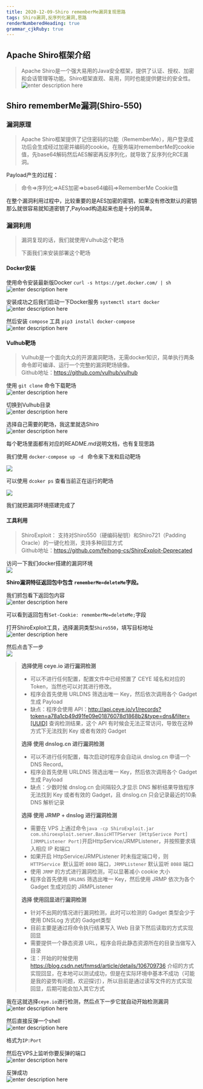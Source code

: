 ```yaml
---
title: 2020-12-09-Shiro rememberMe漏洞复现思路 
tags: Shiro漏洞,反序列化漏洞,思路
renderNumberedHeading: true
grammar_cjkRuby: true
---
```



## Apache Shiro框架介绍

>Apache Shiro是一个强大易用的Java安全框架，提供了认证、授权、加密和会话管理等功能。Shiro框架直观、易用，同时也能提供健壮的安全性。<br>
![enter description here](https://raw.githubusercontent.com/MrHatSec/MrHatSec.github.io/assets/MrHat/1607520029133.png)

## Shiro rememberMe漏洞(Shiro-550)

### 漏洞原理

> Apache Shiro框架提供了记住密码的功能（RememberMe），用户登录成功后会生成经过加密并编码的cookie。在服务端对rememberMe的cookie值，先base64解码然后AES解密再反序列化，就导致了反序列化RCE漏洞。

Payload产生的过程：
>命令=>序列化=>AES加密=>base64编码=>RememberMe Cookie值

在整个漏洞利用过程中，比较重要的是AES加密的密钥，如果没有修改默认的密钥那么就很容易就知道密钥了,Payload构造起来也是十分的简单。

### 漏洞利用

> 漏洞复现的话，我们就使用Vulhub这个靶场
> 
> 下面我们来安装部署这个靶场

#### Docker安装

使用命令安装最新版Docker `curl -s https://get.docker.com/ | sh`<br>
![enter description here](https://raw.githubusercontent.com/MrHatSec/MrHatSec.github.io/assets/MrHat/1607521706683.png)

安装成功之后我们启动一下Docker服务 `systemctl start docker`<br>
![enter description here](https://raw.githubusercontent.com/MrHatSec/MrHatSec.github.io/assets/MrHat/1607521949131.png)

然后安装 `compose` 工具 `pip3 install docker-compose`<br>
![enter description here](https://raw.githubusercontent.com/MrHatSec/MrHatSec.github.io/assets/MrHat/1607522350868.png)

#### Vulhub靶场

> Vulhub是一个面向大众的开源漏洞靶场，无需docker知识，简单执行两条命令即可编译、运行一个完整的漏洞靶场镜像。
><br>
>Github地址：https://github.com/vulhub/vulhub

使用 `git clone` 命令下载靶场<br>
![enter description here](https://raw.githubusercontent.com/MrHatSec/MrHatSec.github.io/assets/MrHat/1607522744091.png)

切换到Vulhub目录<br>
![enter description here](https://raw.githubusercontent.com/MrHatSec/MrHatSec.github.io/assets/MrHat/1607523058216.png)

选择自己需要的靶场，我这里就选Shiro<br>
![enter description here](https://raw.githubusercontent.com/MrHatSec/MrHatSec.github.io/assets/MrHat/1607523173974.png)

每个靶场里面都有对应的README.md说明文档，也有复现思路

我们使用 `docker-compose up -d ` 命令来下发和启动靶场<br>

![](https://raw.githubusercontent.com/MrHatSec/MrHatSec.github.io/assets/MrHat/1607523316725.png)

可以使用 ` dcoker ps ` 查看当前正在运行的靶场<br>

![](https://raw.githubusercontent.com/MrHatSec/MrHatSec.github.io/assets/MrHat/1607523391314.png)

我们就把漏洞环境搭建完成了

#### 工具利用

>ShiroExploit：
>支持对Shiro550（硬编码秘钥）和Shiro721（Padding Oracle）的一键化检测，支持多种回显方式
><br>
>Github地址：https://github.com/feihong-cs/ShiroExploit-Deprecated

访问一下我们docker搭建的漏洞环境<br>
![](https://raw.githubusercontent.com/MrHatSec/MrHatSec.github.io/assets/MrHat/1607524512295.png)

**Shiro漏洞特征返回包中包含 `rememberMe=deleteMe`字段。**

我们抓包看下返回包内容<br>
![enter description here](https://raw.githubusercontent.com/MrHatSec/MrHatSec.github.io/assets/MrHat/1607524746992.png)

可以看到返回包有`Set-Cookie: rememberMe=deleteMe;`字段

打开ShiroExploit工具，选择漏洞类型`Shiro550`，填写目标地址<br>
![enter description here](https://raw.githubusercontent.com/MrHatSec/MrHatSec.github.io/assets/MrHat/1607525022023.png)

然后点击下一步<br>
![](https://raw.githubusercontent.com/MrHatSec/MrHatSec.github.io/assets/MrHat/1607525187135.png)

> **选择使用 ceye.io 进行漏洞检测**
> - 可以不进行任何配置，配置文件中已经预置了 CEYE 域名和对应的 Token，当然也可以对其进行修改。
> - 程序会首先使用 URLDNS 筛选出唯一 Key，然后依次调用各个 Gadget 生成 Payload
> - 缺点：程序会使用 API：http://api.ceye.io/v1/records?token=a78a1cb49d91fe09e01876078d1868b2&type=dns&filter=[UUID] 查询检测结果，这个 API 有时候会无法正常访问，导致在这种方式下无法找到 Key 或者有效的 Gadget
>
>**选择 使用 dnslog.cn 进行漏洞检测**
> - 可以不进行任何配置，每次启动时程序会自动从 dnslog.cn 申请一个 DNS Record。
> - 程序会首先使用 URLDNS 筛选出唯一 Key，然后依次调用各个 Gadget 生成 Payload
> - 缺点：少数时候 dnslog.cn 会间隔较久才显示 DNS 解析结果导致程序无法找到 Key 或者有效的 Gadget，且 dnslog.cn 只会记录最近的10条 DNS 解析记录
> 
>**选择 使用 JRMP + dnslog 进行漏洞检测**
> - 需要在 VPS 上通过命令`java -cp ShiroExploit.jar com.shiroexploit.server.BasicHTTPServer [HttpSerivce Port] [JRMPListener Port]`开启HttpService/JRMPListener，并按照要求填入相应 IP 和端口
> - 如果开启 HttpService/JRMPListener 时未指定端口号，则 `HTTPService `默认监听 `8080` 端口，`JRMPListener` 默认监听 `8088` 端口
> - 使用 `JRMP` 的方式进行漏洞检测，可以显著减小 cookie 大小
> - 程序会首先使用 `URLDNS` 筛选出唯一 Key，然后使用 JRMP 依次为各个 Gadget 生成对应的 JRMPListener
> 
>**选择 使用回显进行漏洞检测**
> - 针对不出网的情况进行漏洞检测，此时可以检测的 Gadget 类型会少于使用 DNSLog 方式的 Gadget类型
> - 目前主要是通过将命令执行结果写入 Web 目录下然后读取的方式实现回显
> - 需要提供一个静态资源 URL，程序会将此静态资源所在的目录当做写入目录
> - 注：开始的时候使用 https://blog.csdn.net/fnmsd/article/details/106709736 介绍的方式实现回显，在本地可以测试成功，但是在实际环境中基本不成功（可能是我的姿势有问题，欢迎探讨），所以目前是通过读写文件的方式实现回显，后期可能会加入其它方式

我在这就选择`ceye.io`进行检测，然后点下一步它就自动开始检测漏洞<br>
![enter description here](https://raw.githubusercontent.com/MrHatSec/MrHatSec.github.io/assets/MrHat/1607526707898.png)

然后直接反弹一个shell<br>
![enter description here](https://raw.githubusercontent.com/MrHatSec/MrHatSec.github.io/assets/MrHat/1607526779161.png)

格式为`IP:Port`

然后在VPS上监听你要反弹的端口<br>
![enter description here](https://raw.githubusercontent.com/MrHatSec/MrHatSec.github.io/assets/MrHat/1607526915116.png)

反弹成功<br>
![enter description here](https://raw.githubusercontent.com/MrHatSec/MrHatSec.github.io/assets/MrHat/1607527239304.png)




